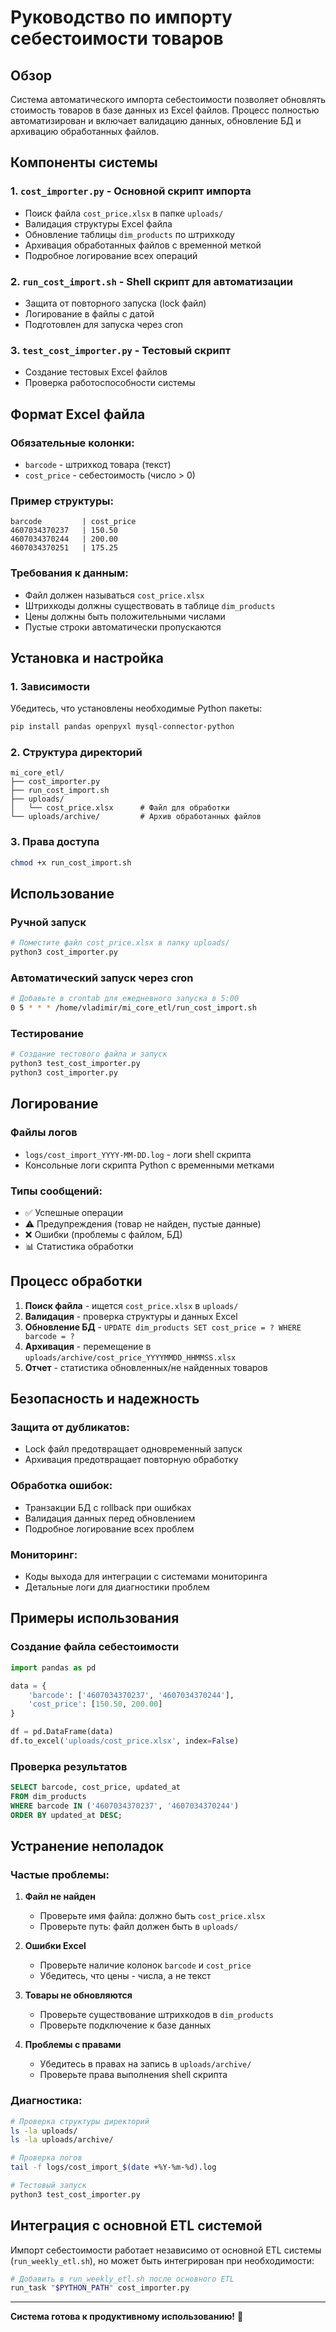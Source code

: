 # Руководство по импорту себестоимости товаров

## Обзор

Система автоматического импорта себестоимости позволяет обновлять стоимость товаров в базе данных из Excel файлов. Процесс полностью автоматизирован и включает валидацию данных, обновление БД и архивацию обработанных файлов.

## Компоненты системы

### 1. `cost_importer.py` - Основной скрипт импорта
- Поиск файла `cost_price.xlsx` в папке `uploads/`
- Валидация структуры Excel файла
- Обновление таблицы `dim_products` по штрихкоду
- Архивация обработанных файлов с временной меткой
- Подробное логирование всех операций

### 2. `run_cost_import.sh` - Shell скрипт для автоматизации
- Защита от повторного запуска (lock файл)
- Логирование в файлы с датой
- Подготовлен для запуска через cron

### 3. `test_cost_importer.py` - Тестовый скрипт
- Создание тестовых Excel файлов
- Проверка работоспособности системы

## Формат Excel файла

### Обязательные колонки:
- `barcode` - штрихкод товара (текст)
- `cost_price` - себестоимость (число > 0)

### Пример структуры:
```
barcode         | cost_price
4607034370237   | 150.50
4607034370244   | 200.00
4607034370251   | 175.25
```

### Требования к данным:
- Файл должен называться `cost_price.xlsx`
- Штрихкоды должны существовать в таблице `dim_products`
- Цены должны быть положительными числами
- Пустые строки автоматически пропускаются

## Установка и настройка

### 1. Зависимости
Убедитесь, что установлены необходимые Python пакеты:
```bash
pip install pandas openpyxl mysql-connector-python
```

### 2. Структура директорий
```
mi_core_etl/
├── cost_importer.py
├── run_cost_import.sh
├── uploads/
│   └── cost_price.xlsx      # Файл для обработки
└── uploads/archive/         # Архив обработанных файлов
```

### 3. Права доступа
```bash
chmod +x run_cost_import.sh
```

## Использование

### Ручной запуск
```bash
# Поместите файл cost_price.xlsx в папку uploads/
python3 cost_importer.py
```

### Автоматический запуск через cron
```bash
# Добавьте в crontab для ежедневного запуска в 5:00
0 5 * * * /home/vladimir/mi_core_etl/run_cost_import.sh
```

### Тестирование
```bash
# Создание тестового файла и запуск
python3 test_cost_importer.py
python3 cost_importer.py
```

## Логирование

### Файлы логов
- `logs/cost_import_YYYY-MM-DD.log` - логи shell скрипта
- Консольные логи скрипта Python с временными метками

### Типы сообщений:
- ✅ Успешные операции
- ⚠️ Предупреждения (товар не найден, пустые данные)
- ❌ Ошибки (проблемы с файлом, БД)
- 📊 Статистика обработки

## Процесс обработки

1. **Поиск файла** - ищется `cost_price.xlsx` в `uploads/`
2. **Валидация** - проверка структуры и данных Excel
3. **Обновление БД** - `UPDATE dim_products SET cost_price = ? WHERE barcode = ?`
4. **Архивация** - перемещение в `uploads/archive/cost_price_YYYYMMDD_HHMMSS.xlsx`
5. **Отчет** - статистика обновленных/не найденных товаров

## Безопасность и надежность

### Защита от дубликатов:
- Lock файл предотвращает одновременный запуск
- Архивация предотвращает повторную обработку

### Обработка ошибок:
- Транзакции БД с rollback при ошибках
- Валидация данных перед обновлением
- Подробное логирование всех проблем

### Мониторинг:
- Коды выхода для интеграции с системами мониторинга
- Детальные логи для диагностики проблем

## Примеры использования

### Создание файла себестоимости
```python
import pandas as pd

data = {
    'barcode': ['4607034370237', '4607034370244'],
    'cost_price': [150.50, 200.00]
}

df = pd.DataFrame(data)
df.to_excel('uploads/cost_price.xlsx', index=False)
```

### Проверка результатов
```sql
SELECT barcode, cost_price, updated_at 
FROM dim_products 
WHERE barcode IN ('4607034370237', '4607034370244')
ORDER BY updated_at DESC;
```

## Устранение неполадок

### Частые проблемы:

1. **Файл не найден**
   - Проверьте имя файла: должно быть `cost_price.xlsx`
   - Проверьте путь: файл должен быть в `uploads/`

2. **Ошибки Excel**
   - Проверьте наличие колонок `barcode` и `cost_price`
   - Убедитесь, что цены - числа, а не текст

3. **Товары не обновляются**
   - Проверьте существование штрихкодов в `dim_products`
   - Проверьте подключение к базе данных

4. **Проблемы с правами**
   - Убедитесь в правах на запись в `uploads/archive/`
   - Проверьте права выполнения shell скрипта

### Диагностика:
```bash
# Проверка структуры директорий
ls -la uploads/
ls -la uploads/archive/

# Проверка логов
tail -f logs/cost_import_$(date +%Y-%m-%d).log

# Тестовый запуск
python3 test_cost_importer.py
```

## Интеграция с основной ETL системой

Импорт себестоимости работает независимо от основной ETL системы (`run_weekly_etl.sh`), но может быть интегрирован при необходимости:

```bash
# Добавить в run_weekly_etl.sh после основного ETL
run_task "$PYTHON_PATH" cost_importer.py
```

---

**Система готова к продуктивному использованию!** 🚀
